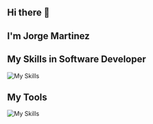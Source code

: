 ## Hi there 👋
## I'm Jorge Martinez <JoLuuMtz/>



## My Skills in Software Developer 



![My Skills](https://skillicons.dev/icons?i=js,html,css,angular,azure,bootstrap,cs,dotnet,mongodb,mysql,sqlserver,wordpress)


## My Tools 

![My Skills](https://skillicons.dev/icons?i=,git,github,npm,visualstudio,vscode,window,aws,docker)
